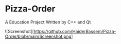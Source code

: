 # Pizza-Order
A Education Project Written by C++ and Qt 


![Screenshot][https://github.com/HaiderBassem/Pizza-Order/blob/main/Screenshot.png]
